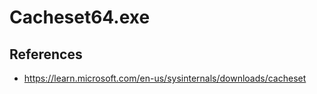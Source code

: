 # Cacheset64.exe

## References
* https://learn.microsoft.com/en-us/sysinternals/downloads/cacheset
